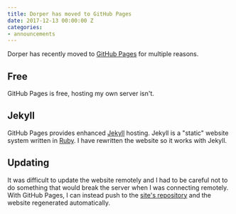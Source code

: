 ```yaml
---
title: Dorper has moved to GitHub Pages
date: 2017-12-13 00:00:00 Z
categories:
- announcements
---
```


Dorper has recently moved to [GitHub Pages](https://pages.github.com) for multiple reasons.

## Free
GitHub Pages is free, hosting my own server isn't.

## Jekyll
GitHub Pages provides enhanced [Jekyll](https://jekyllrb.com) hosting.
Jekyll is a "static" website system written in [Ruby](https://www.ruby-lang.org).
I have rewritten the website so it works with Jekyll.

## Updating
It was difficult to update the website remotely and I had to be careful not to do something that would break the server when I was connecting remotely.
With GitHub Pages, I can instead push to the [site's repository](https://github.com/dorpga/site) and the website regenerated automatically.
